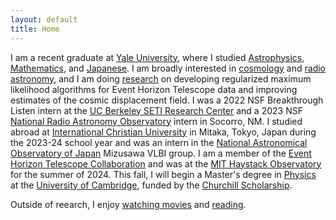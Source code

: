 ```yaml
---
layout: default
title: Home
---
```


I am a recent graduate at [Yale University](https://www.yale.edu/), where I studied [Astrophysics](https://astronomy.yale.edu/), [Mathematics](https://math.yale.edu/), and [Japanese](https://eall.yale.edu/). I am broadly interested in [cosmology](/cosmology) and [radio astronomy](/radioastronomy), and I am doing [research](/research) on developing regularized maximum likelihood algorithms for Event Horizon Telescope data and improving estimates of the cosmic displacement field. I was a 2022 NSF Breakthrough Listen intern at the [UC Berkeley SETI Research Center](https://seti.berkeley.edu/listen/) and a 2023 NSF [National Radio Astronomy Observatory](https://public.nrao.edu/) intern in Socorro, NM. I studied abroad at [International Christian University](https://www.icu.ac.jp/en/) in Mitaka, Tokyo, Japan during the 2023-24 school year and was an intern in the [National Astronomical Observatory of Japan](https://www.nao.ac.jp/en/) Mizusawa VLBI group. I am a member of the [Event Horizon Telescope Collaboration](https://eventhorizontelescope.org/) and was at the [MIT Haystack Observatory](https://www.haystack.mit.edu/) for the summer of 2024. This fall, I will begin a Master's degree in [Physics](https://www.phy.cam.ac.uk/) at the [University of Cambridge](https://www.cam.ac.uk/), funded by the [Churchill Scholarship](https://www.churchillscholarship.org/).


Outside of reearch, I enjoy [watching movies](https://letterboxd.com/anilipour/) and [reading](https://www.goodreads.com/review/list/35239876-andy?shelf=read).
